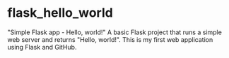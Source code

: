 # flask_hello_world
"Simple Flask app - Hello, world!" A basic Flask project that runs a simple web server and returns "Hello, world!". This is my first web application using Flask and GitHub.
